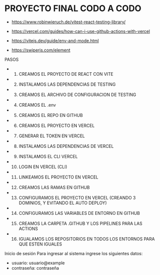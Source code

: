 # PROYECTO FINAL CODO A CODO



- https://www.robinwieruch.de/vitest-react-testing-library/

- https://vercel.com/guides/how-can-i-use-github-actions-with-vercel

- https://vitejs.dev/guide/env-and-mode.html

- https://swiperjs.com/element

PASOS
- 1) CREAMOS EL PROYECTO DE REACT CON VITE
- 2) INSTALAMOS LAS DEPENDENCIAS DE TESTING
- 3) CREAMOS EL ARCHIVO DE CONFIGURACION DE TESTING
- 4) CREAMOS EL .env
- 5) CREAMOS EL REPO EN GITHUB
- 6) CREAMOS EL PROYECTO EN VERCEL
- 7) GENERAR EL TOKEN EN VERCEL
- 8) INSTALAMOS LAS DEPENDENCIAS DE VERCEL
- 9) INSTALAMOS EL CLI VERCEL
- 10) LOGIN EN VERCEL (CLI)
- 11) LINKEAMOS EL PROYECTO EN VERCEL
- 12) CREAMOS LAS RAMAS EN GITHUB
- 13) CONFIGURAMOS EL PROYECTO EN VERCEL (CREANDO 3 DOMINIOS, Y EVITANDO EL AUTO DEPLOY)
- 14) CONFIGURAMOS LAS VARIABLES DE ENTORNO EN GITHUB
- 15) CREAMOS LA CARPETA .GITHUB Y LOS PIPELINES PARA LAS ACTIONS
- 16) IGUALAMOS LOS REPOSITORIOS EN TODOS LOS ENTORNOS PARA QUE ESTEN IGUALES



Inicio de sesión
Para ingresar al sistema ingrese los siguientes datos:

- usuario: usuario@example
- contraseña: contraseña